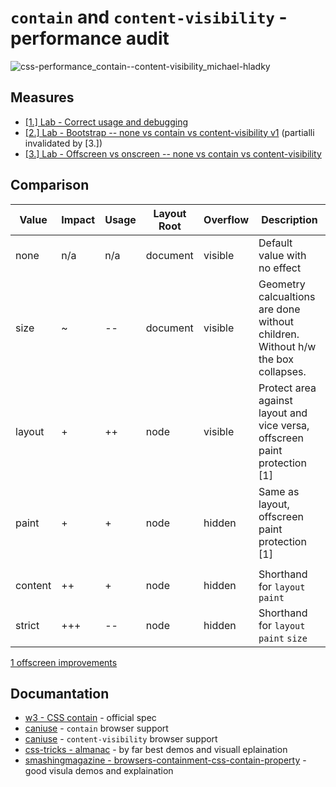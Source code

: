 # `contain` and `content-visibility` - performance audit

![css-performance_contain--content-visibility_michael-hladky](https://user-images.githubusercontent.com/95690470/159100625-1e330d1b-0ce5-4bd2-a280-bb145ee2c8c7.png)


## Measures

- [[1.] Lab - Correct usage and debugging](https://github.com/push-based/css-contain-research/blob/master/usage-and-debugging)
- [[2.] Lab - Bootstrap -- none vs contain vs content-visibility v1](https://github.com/push-based/css-contain-research/tree/master/bootstrap-v1) (partialli invalidated by [3.])
- [[3.] Lab - Offscreen vs onscreen -- none vs contain vs content-visibility](https://github.com/push-based/css-contain-research/tree/master/offscreen)

## Comparison

| Value   | Impact | Usage  | Layout Root | Overflow | Description                                                                     |
| ------- | ------ | ------ | ----------- | -------- | ------------------------------------------------------------------------------- | 
| none    | n/a    | n/a    | document    | visible  | Default value with no effect                                                    |
| size    | ~      | --     | document    | visible  | Geometry calcualtions are done without children. Without h/w the box collapses. |
| layout  | +      | ++     | node        | visible  | Protect area against layout and vice versa, offscreen paint protection [1]      |
| paint   | +      | +      | node        | hidden   | Same as layout, offscreen paint protection [1]                                  |
|         |        |        |             |          |                                                                                 |
| content | ++     | +      | node        | hidden   | Shorthand for `layout` `paint`                                                  |
| strict  | +++    | --     | node        | hidden   | Shorthand for `layout` `paint` `size`                                           |

[1 offscreen improvements](https://developer.mozilla.org/en-US/docs/Web/CSS/CSS_Containment#paint_containment)

## Documantation

- [w3 - CSS contain](https://www.w3.org/TR/css-contain-1/) - official spec  
- [caniuse](https://caniuse.com/mdn-css_properties_contain) - `contain` browser support   
- [caniuse](https://caniuse.com/css-content-visibility) - `content-visibility` browser support  
- [css-tricks - almanac](https://css-tricks.com/almanac/properties/c/contain/) - by far best demos and visuall eplaination
- [smashingmagazine - browsers-containment-css-contain-property](https://www.smashingmagazine.com/2019/12/browsers-containment-css-contain-property/) - good visula demos and explaination
